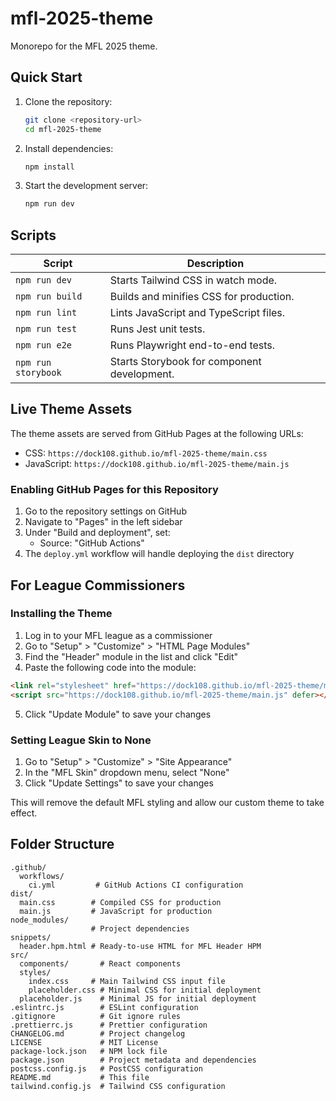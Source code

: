 # mfl-2025-theme

Monorepo for the MFL 2025 theme.

## Quick Start

1. Clone the repository:
   ```bash
   git clone <repository-url>
   cd mfl-2025-theme
   ```
2. Install dependencies:
   ```bash
   npm install
   ```
3. Start the development server:
   ```bash
   npm run dev
   ```

## Scripts

| Script            | Description                                                                 |
|-------------------|-----------------------------------------------------------------------------|
| `npm run dev`       | Starts Tailwind CSS in watch mode.                                          |
| `npm run build`     | Builds and minifies CSS for production.                                     |
| `npm run lint`      | Lints JavaScript and TypeScript files.                                      |
| `npm run test`      | Runs Jest unit tests.                                                       |
| `npm run e2e`       | Runs Playwright end-to-end tests.                                           |
| `npm run storybook` | Starts Storybook for component development.                                 |

## Live Theme Assets

The theme assets are served from GitHub Pages at the following URLs:

- CSS: `https://dock108.github.io/mfl-2025-theme/main.css`
- JavaScript: `https://dock108.github.io/mfl-2025-theme/main.js`

### Enabling GitHub Pages for this Repository

1. Go to the repository settings on GitHub
2. Navigate to "Pages" in the left sidebar
3. Under "Build and deployment", set:
   - Source: "GitHub Actions"
4. The `deploy.yml` workflow will handle deploying the `dist` directory

## For League Commissioners

### Installing the Theme

1. Log in to your MFL league as a commissioner
2. Go to "Setup" > "Customize" > "HTML Page Modules"
3. Find the "Header" module in the list and click "Edit"
4. Paste the following code into the module:

```html
<link rel="stylesheet" href="https://dock108.github.io/mfl-2025-theme/main.css">
<script src="https://dock108.github.io/mfl-2025-theme/main.js" defer></script>
```

5. Click "Update Module" to save your changes

### Setting League Skin to None

1. Go to "Setup" > "Customize" > "Site Appearance"
2. In the "MFL Skin" dropdown menu, select "None"
3. Click "Update Settings" to save your changes

This will remove the default MFL styling and allow our custom theme to take effect.

## Folder Structure

```
.github/
  workflows/
    ci.yml         # GitHub Actions CI configuration
dist/
  main.css        # Compiled CSS for production
  main.js         # JavaScript for production
node_modules/
                  # Project dependencies
snippets/
  header.hpm.html # Ready-to-use HTML for MFL Header HPM
src/
  components/       # React components
  styles/
    index.css     # Main Tailwind CSS input file
    placeholder.css # Minimal CSS for initial deployment
  placeholder.js    # Minimal JS for initial deployment
.eslintrc.js        # ESLint configuration
.gitignore          # Git ignore rules
.prettierrc.js      # Prettier configuration
CHANGELOG.md        # Project changelog
LICENSE             # MIT License
package-lock.json   # NPM lock file
package.json        # Project metadata and dependencies
postcss.config.js   # PostCSS configuration
README.md           # This file
tailwind.config.js  # Tailwind CSS configuration
``` 